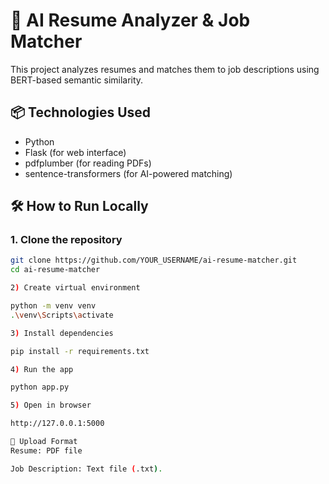 # 🤖 AI Resume Analyzer & Job Matcher

This project analyzes resumes and matches them to job descriptions using BERT-based semantic similarity.

## 📦 Technologies Used
- Python
- Flask (for web interface)
- pdfplumber (for reading PDFs)
- sentence-transformers (for AI-powered matching)

## 🛠️ How to Run Locally

### 1. Clone the repository
```bash
git clone https://github.com/YOUR_USERNAME/ai-resume-matcher.git
cd ai-resume-matcher

2) Create virtual environment

python -m venv venv
.\venv\Scripts\activate

3) Install dependencies

pip install -r requirements.txt

4) Run the app

python app.py

5) Open in browser

http://127.0.0.1:5000

📄 Upload Format
Resume: PDF file

Job Description: Text file (.txt).



